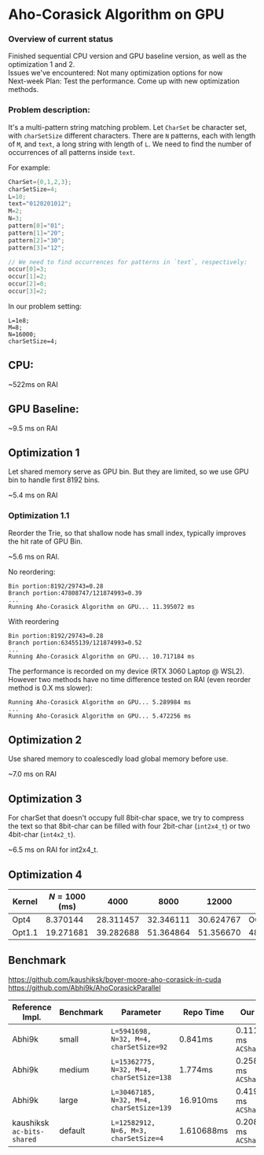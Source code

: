 # Aho-Corasick Algorithm on GPU

### Overview of current status

Finished sequential CPU version and GPU baseline version, as well as the optimization 1 and 2. \
Issues we've encountered: Not many optimization options for now \
Next-week Plan: Test the performance. Come up with new optimization methods.

### Problem description:

It's a multi-pattern string matching problem. Let `CharSet` be character set, with `charSetSize` different characters. There are `N` patterns, each with length of `M`, and `text`, a long string with length of `L`. We need to find the number of occurrences of all patterns inside `text`.

For example:

```c
CharSet={0,1,2,3};
charSetSize=4;
L=10;
text="0120201012";
M=2;
N=3;
pattern[0]="01";
pattern[1]="20";
pattern[2]="30";
pattern[3]="12";

// We need to find occurrences for patterns in `text`, respectively:
occur[0]=3;
occur[1]=2;
occur[2]=0;
occur[3]=2;
```

In our problem setting:

```
L=1e8;
M=8;
N=16000;
charSetSize=4;
```

## CPU:

~522ms on RAI

## GPU Baseline:

~9.5 ms on RAI

## Optimization 1

Let shared memory serve as GPU bin. But they are limited, so we use GPU bin to handle first 8192 bins.

~5.4 ms on RAI

### Optimization 1.1

Reorder the Trie, so that shallow node has small index, typically improves the hit rate of GPU Bin.

~5.6 ms on RAI.

No reordering:

```
Bin portion:8192/29743=0.28
Branch portion:47808747/121874993=0.39
...
Running Aho-Corasick Algorithm on GPU... 11.395072 ms
```

With reordering

```
Bin portion:8192/29743=0.28
Branch portion:63455139/121874993=0.52
...
Running Aho-Corasick Algorithm on GPU... 10.717184 ms
```

The performance is recorded on my device (RTX 3060 Laptop @ WSL2). However two methods have no time difference tested on RAI (even reorder method is 0.X ms slower):

```
Running Aho-Corasick Algorithm on GPU... 5.289984 ms
...
Running Aho-Corasick Algorithm on GPU... 5.472256 ms
```

## Optimization 2

Use shared memory to coalescedly load global memory before use.

~7.0 ms on RAI

## Optimization 3

For charSet that doesn't occupy full 8bit-char space, we try to compress the text so that 8bit-char can be filled with four 2bit-char (`int2x4_t`) or two 4bit-char (`int4x2_t`).

~6.5 ms on RAI for int2x4_t.

## Optimization 4

| Kernel | $N=1000$ (ms)|$4000$|$8000$|$12000$|$16000$|
|-|-|-|-|-|-|
|Opt4|8.370144 |28.311457 |32.346111 |30.624767| OOM|
|Opt1.1|19.271681| 39.282688| 51.364864| 51.356670| 48.454655|

## Benchmark

https://github.com/kaushiksk/boyer-moore-aho-corasick-in-cuda
https://github.com/Abhi9k/AhoCorasickParallel

| Reference Impl.            | Benchmark | Parameter                                | Repo Time  | Our Time                  |
| -------------------------- | --------- | ---------------------------------------- | ---------- | ------------------------- |
| Abhi9k                     | small     | `L=5941698, N=32, M=4, charSetSize=92`   | 0.841ms    | 0.111520 ms `ACSharedMem` |
| Abhi9k                     | medium    | `L=15362775, N=32, M=4, charSetSize=138` | 1.774ms    | 0.258112 ms `ACSharedMem` |
| Abhi9k                     | large     | `L=30467185, N=32, M=4, charSetSize=139` | 16.910ms   | 0.419840 ms `ACSharedMem` |
| kaushiksk `ac-bits-shared` | default   | `L=12582912, N=6, M=3, charSetSize=4`    | 1.610688ms | 0.208928 ms `ACSharedMem` |


